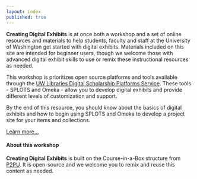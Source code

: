 ```yaml
---
layout: index
published: true
---
```


**Creating Digital Exhibits** is at once both a workshop and a set of online resources and materials to help students, faculty and staff at the University of Washington get started with digital exhibits. Materials included on this site are intended for beginner users, though we welcome those with advanced digital exhibit skills to use or remix these instructional resources as needed.

This workshop is prioritizes open source platforms and tools available through the [UW Libraries Digital Scholarship Platforms Service](https://ds.lib.uw.edu/). These tools - SPLOTS and Omeka - allow you to develop  digital exhibits and provide different levels of customization and support.

By the end of this resource, you should know about the basics of digital exhibits and how to begin using SPLOTS and Omeka to develop a project site for your items and collections.

<p class="text-right"><a class="btn btn-primary btn-sm"
href="/course-in-a-box/modules/introduction/">
Learn more... </a></p>


#### About this workshop

**Creating Digital Exhibits** is built on the Course-in-a-Box structure from [P2PU](https://github.com/p2pu/course-in-a-box). It is open-source and we welcome you to remix and reuse this content as needed.

